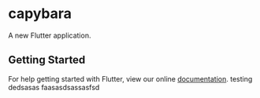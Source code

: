 # capybara

A new Flutter application.

## Getting Started

For help getting started with Flutter, view our online
[documentation](https://flutter.io/).
testing dedsasas faasasdsassasfsd
